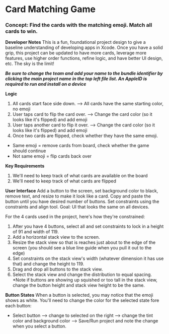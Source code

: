 # Card Matching Game

### Concept: Find the cards with the matching emoji. Match all cards to win. 

**Developer Notes** 
This is a fun, foundational project design to give a baseline understanding of developing apps in Xcode. Once you have a solid grip, this project can be updated to have more cards, leverage more features, use higher order functions, refine logic, and have better UI design, etc. The sky is the limit! 

***Be sure to change the team and add your name to the bundle identifier by clicking the main project name in the top left file list. An AppleID is required to run and install on a device***


**Logic**
1. All cards start face side down.  —> All cards have the same starting color, no emoji
2. User taps card  to flip the card over. —> Change the card color (so it looks like it's flipped) and add emoji
3. User taps another card to flip it over. —> Change the card color (so it looks like it's flipped) and add emoji
4. Once two cards are flipped, check whether they have the same emoji.
- Same emoji = remove cards from board, check whether the game should continue
- Not same emoji = flip cards back over


**Key Requirements** 
1. We'll need to keep track of what cards are available on the board
2. We'll need to keep track of what cards are flipped


**User Interface**
Add a button to the screen, set background color to black, remove text, and resize to make it look like a card.
Copy and paste the button until you have desired number of buttons. 
Set constraints using the constraints and align tool.
Goal: UI that looks the same on all devices.

For the 4 cards used in the project, here's how they're constrained:
1. After you have 4 buttons, select all and set constraints to lock in a height of 91 and width of 119.
2. Add a horizontal stack view to the screen.
3. Resize the stack view so that is reaches just about to the edge of the screen (you should see a blue line guide when you pull it out to the edge)
4. Set constraints on the stack view's width (whatever dimension it has use that) and change the height to 119.
5. Drag and drop all buttons to the stack view. 
6. Select the stack view and change the distribution to equal spacing.
*Note if buttons are showing up squished or too tall in the stack view, change the button height and stack view height to be the same.


**Button States**
When a button is selected, you may notice that the emoji shows as white. You'll need to change the color for the selected state fore each button:
-  Select button --> change to selected on the right --> change the tint color and background color --> Save/Run project and note the change when you select a button.

